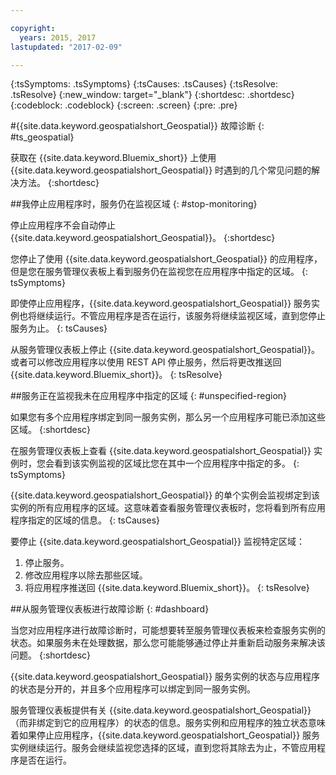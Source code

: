 ```yaml
---

copyright:
  years: 2015, 2017
lastupdated: "2017-02-09"

---
```


<!-- Attribute definitions --> 
{:tsSymptoms: .tsSymptoms} 
{:tsCauses: .tsCauses} 
{:tsResolve: .tsResolve} 
{:new_window: target="_blank"}
{:shortdesc: .shortdesc}
{:codeblock: .codeblock}
{:screen: .screen}
{:pre: .pre}

#{{site.data.keyword.geospatialshort_Geospatial}} 故障诊断 
{: #ts_geospatial}


获取在 {{site.data.keyword.Bluemix_short}} 上使用 {{site.data.keyword.geospatialshort_Geospatial}} 时遇到的几个常见问题的解决方法。
{:shortdesc}

##我停止应用程序时，服务仍在监视区域
{: #stop-monitoring}


停止应用程序不会自动停止 {{site.data.keyword.geospatialshort_Geospatial}}。
{:shortdesc}


您停止了使用 {{site.data.keyword.geospatialshort_Geospatial}} 的应用程序，但是您在服务管理仪表板上看到服务仍在监视您在应用程序中指定的区域。
{: tsSymptoms}


即使停止应用程序，{{site.data.keyword.geospatialshort_Geospatial}} 服务实例也将继续运行。不管应用程序是否在运行，该服务将继续监视区域，直到您停止服务为止。
{: tsCauses}


从服务管理仪表板上停止 {{site.data.keyword.geospatialshort_Geospatial}}。或者可以修改应用程序以使用 REST API 停止服务，然后将更改推送回 {{site.data.keyword.Bluemix_short}}。
{: tsResolve}

##服务正在监视我未在应用程序中指定的区域
{: #unspecified-region}



如果您有多个应用程序绑定到同一服务实例，那么另一个应用程序可能已添加这些区域。
{:shortdesc}



在服务管理仪表板上查看 {{site.data.keyword.geospatialshort_Geospatial}} 实例时，您会看到该实例监视的区域比您在其中一个应用程序中指定的多。
{: tsSymptoms}

{{site.data.keyword.geospatialshort_Geospatial}} 的单个实例会监视绑定到该实例的所有应用程序的区域。这意味着查看服务管理仪表板时，您将看到所有应用程序指定的区域的信息。
{: tsCauses}

要停止 {{site.data.keyword.geospatialshort_Geospatial}} 监视特定区域：

1. 停止服务。
2. 修改应用程序以除去那些区域。
3. 将应用程序推送回 {{site.data.keyword.Bluemix_short}}。
{: tsResolve}


##从服务管理仪表板进行故障诊断
{: #dashboard}

当您对应用程序进行故障诊断时，可能想要转至服务管理仪表板来检查服务实例的状态。如果服务未在处理数据，那么您可能能够通过停止并重新启动服务来解决该问题。
{:shortdesc}

{{site.data.keyword.geospatialshort_Geospatial}} 服务实例的状态与应用程序的状态是分开的，并且多个应用程序可以绑定到同一服务实例。 

服务管理仪表板提供有关 {{site.data.keyword.geospatialshort_Geospatial}}（而非绑定到它的应用程序）的状态的信息。服务实例和应用程序的独立状态意味着如果停止应用程序，{{site.data.keyword.geospatialshort_Geospatial}} 服务实例继续运行。服务会继续监视您选择的区域，直到您将其除去为止，不管应用程序是否在运行。
